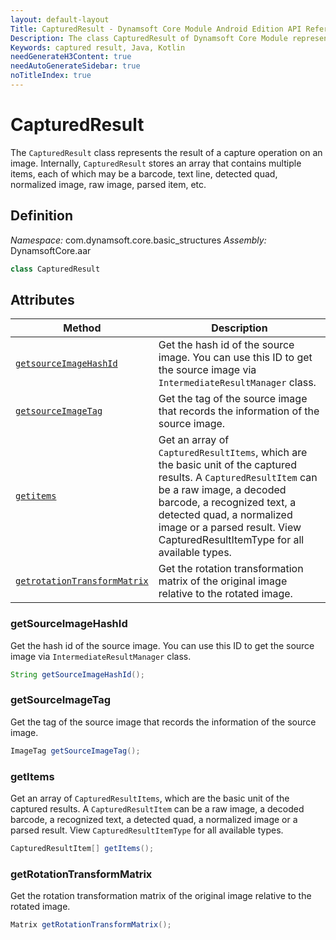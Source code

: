 ```yaml
---
layout: default-layout
Title: CapturedResult - Dynamsoft Core Module Android Edition API Reference
Description: The class CapturedResult of Dynamsoft Core Module represents the result of a capture operation on an image, which contains multiple items such as barcode, text line, detected quad, normalized image, raw image, parsed item, etc.
Keywords: captured result, Java, Kotlin
needGenerateH3Content: true
needAutoGenerateSidebar: true
noTitleIndex: true
---
```


# CapturedResult

The `CapturedResult` class represents the result of a capture operation on an image. Internally, `CapturedResult` stores an array that contains multiple items, each of which may be a barcode, text line, detected quad, normalized image, raw image, parsed item, etc.

## Definition

*Namespace:* com.dynamsoft.core.basic_structures
*Assembly:* DynamsoftCore.aar

```java
class CapturedResult
```

## Attributes

| Method | Description |
| ------ | ----------- |
| [`getsourceImageHashId`](#getsourceimagehashid) | Get the  hash id of the source image. You can use this ID to get the source image via `IntermediateResultManager` class. |
| [`getsourceImageTag`](#getsourceimagetag) | Get the  tag of the source image that records the information of the source image. |
| [`getitems`](#getitems) | Get an array of `CapturedResultItems`, which are the basic unit of the captured results. A `CapturedResultItem` can be a raw image, a decoded barcode, a recognized text, a detected quad, a normalized image or a parsed result. View CapturedResultItemType for all available types. |
| [`getrotationTransformMatrix`](#getrotationtransformmatrix) | Get the  rotation transformation matrix of the original image relative to the rotated image. |

### getSourceImageHashId

Get the hash id of the source image. You can use this ID to get the source image via `IntermediateResultManager` class.

```java
String getSourceImageHashId();
```

### getSourceImageTag

Get the tag of the source image that records the information of the source image.

```java
ImageTag getSourceImageTag();
```

### getItems

Get an array of `CapturedResultItems`, which are the basic unit of the captured results. A `CapturedResultItem` can be a raw image, a decoded barcode, a recognized text, a detected quad, a normalized image or a parsed result. View `CapturedResultItemType` for all available types.

```java
CapturedResultItem[] getItems();
```

### getRotationTransformMatrix

Get the rotation transformation matrix of the original image relative to the rotated image.

```java
Matrix getRotationTransformMatrix();
```

